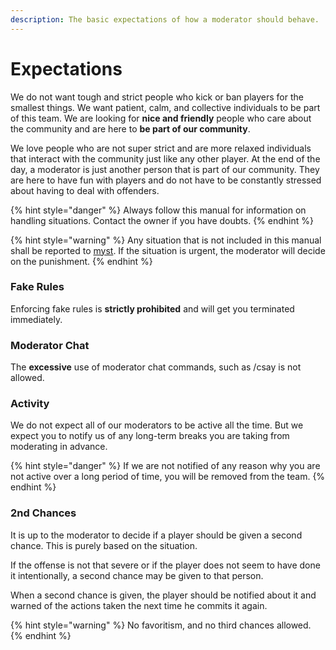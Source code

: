 ```yaml
---
description: The basic expectations of how a moderator should behave.
---
```


# Expectations

We do not want tough and strict people who kick or ban players for the smallest things. We want patient, calm, and collective individuals to be part of this team. We are looking for **nice and friendly** people who care about the community and are here to **be part of our community**.

We love people who are not super strict and are more relaxed individuals that interact with the community just like any other player. At the end of the day, a moderator is just another person that is part of our community. They are here to have fun with players and do not have to be constantly stressed about having to deal with offenders.

{% hint style="danger" %}
Always follow this manual for information on handling situations. Contact the owner if you have doubts.
{% endhint %}

{% hint style="warning" %}
Any situation that is not included in this manual shall be reported to [myst](https://steamcommunity.com/profiles/76561198088419275). If the situation is urgent, the moderator will decide on the punishment.
{% endhint %}

### Fake Rules

Enforcing fake rules is **strictly prohibited** and will get you terminated immediately.

### Moderator Chat

The **excessive** use of moderator chat commands, such as /csay is not allowed.

### Activity

We do not expect all of our moderators to be active all the time. But we expect you to notify us of any long-term breaks you are taking from moderating in advance.

{% hint style="danger" %}
If we are not notified of any reason why you are not active over a long period of time, you will be removed from the team.
{% endhint %}

### 2nd Chances

It is up to the moderator to decide if a player should be given a second chance. This is purely based on the situation.

If the offense is not that severe or if the player does not seem to have done it intentionally, a second chance may be given to that person.

When a second chance is given, the player should be notified about it and warned of the actions taken the next time he commits it again.

{% hint style="warning" %}
No favoritism, and no third chances allowed.
{% endhint %}

